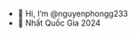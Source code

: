 - 👋 Hi, I’m @nguyenphongg233
- 👀 Nhất Quốc Gia 2024 

<!---
nguyenphongg233/nguyenphongg233 is a ✨ special ✨ repository because its `README.md` (this file) appears on your GitHub profile.
You can click the Preview link to take a look at your changes.
--->
